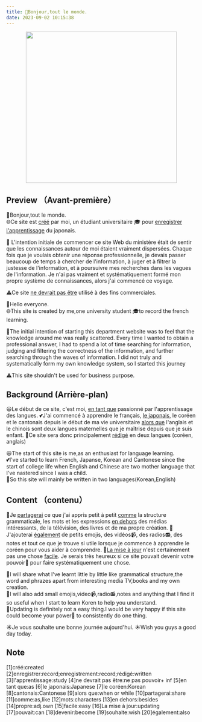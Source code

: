 ```yaml
---
title: 👋Bonjour,tout le monde.
date: 2023-09-02 10:15:38
---
```

<div align=center>
<img src="/picture/homepage.png" width = "400" height = "400"/>  
</div>


## Preview （Avant-première）
👋Bonjour,tout le monde.   
🌐Ce site est [créé](#note) par moi, un étudiant universitaire 🎓 pour [enregistrer](#note) [l'apprentissage](#note) du japonais.

🌊 L'intention initiale de commencer ce site Web du ministère était de sentir que les connaissances autour de moi étaient vraiment dispersées. Chaque fois que je voulais obtenir une réponse professionnelle, je devais passer beaucoup de temps à chercher de l'information, à juger et à filtrer la justesse de l'information, et à poursuivre mes recherches dans les vagues de l'information. Je n'ai pas vraiment et systématiquement formé mon propre système de connaissances, alors j'ai commencé ce voyage.

⚠️Ce site [ne devrait pas être](#note) utilisé à des fins commerciales.

👋Hello everyone.  
🌐This site is created by me,one university student 🎓to record the french learning. 

🌊The initial intention of starting this department website was to feel that the knowledge around me was really scattered. Every time I wanted to obtain a professional answer, I had to spend a lot of time searching for information, judging and filtering the correctness of the information, and further searching through the waves of information. I did not truly and systematically form my own knowledge system, so I started this journey

⚠️This site shouldn't be used for business purpose.


## Background (Arrière-plan)
😃Le début de ce site, c'est moi, [en tant que](#note) passionné par l'apprentissage des langues.
💕J'ai commencé à apprendre le français, [le japonais](#note), le coréen et le cantonais depuis le début de ma vie universitaire [alors que](#note) l'anglais et le chinois sont deux langues maternelles que je maîtrise depuis que je suis enfant.
💫Ce site sera donc principalement [rédigé](#note) en deux langues (coréen, anglais)

😃The start of this site is me,as an enthusiast for language learning.  
💕I've started to learn French, Japanse, Korean and Cantonese since the start of college life when English and Chinese are two mother language that I've nastered since I was a child.  
💫So this site will mainly be written in two languages(Korean,English)

## Content （contenu）
📝Je [partagerai](#note) ce que j'ai appris petit à petit [comme](#note) la structure grammaticale, les mots et les expressions [en dehors](#note) des médias intéressants, de la télévision, des livres et de ma propre création.
📖J'ajouterai [également](#note) de petits emojis, des vidéos📹, des radios📻, des notes et tout ce que je trouve si utile lorsque je commence à apprendre le coréen pour vous aider à comprendre.
🥹[La mise à jour](#note) n'est certainement pas une chose [facile](#note). Je serais très heureux si ce site pouvait devenir votre pouvoir👊 pour faire systématiquement une chose.

📝I will share what I've learnt little by little like grammatical structure,the word and phrazes apart from interesting media TV,books and my own creation.    
📖I will also add small emojis,video📹,radio📻,notes and anything that I find it so useful when I start to learn Koren to help you understand.  
🥹Updating is definitely not a easy thing.I would be very happy if this site could become your power👊 to consistently do one thing.

☀️Je vous souhaite une bonne journée aujourd'hui. 
☀️Wish you guys a good day today.

## Note 
<div id="note">[1]créé:created</div>
[2]enregistrer:record;enregistrement:record;rédigé:written
[3]l'apprentissage:study
[4]ne devrait pas être:ne pas pouvoir+ inf
[5]en tant que:as
[6]le japonais:Japanese
[7]le coréen:Korean
[8]cantonais:Cantonese
[9]alors que:when or while
[10]partagerai:share
[11]comme:as,like
[12]mots:characters
[13]en dehors:besides
[14]propre:adj.own
[15]facile:easy
[16]La mise à jour:updating
[17]pouvait:can
[18]devenir:become
[19]souhaite:wish
[20]également:also